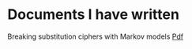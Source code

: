 # Documents I have written
Breaking substitution ciphers with Markov models [Pdf](docs/Breaking_1.1.pdf) 
